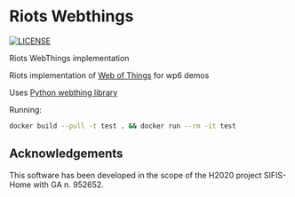 # Riots Webthings
[![LICENSE](https://img.shields.io/badge/license-MIT-blue.svg)](LICENSE)

Riots WebThings implementation



Riots implementation of [Web of Things](https://www.w3.org/WoT/wg/) for wp6 demos

Uses [Python webthing library]([https://github.com/WebThingsIO/webthing-python)

Running:
```bash
docker build --pull -t test . && docker run --rm -it test
```

## Acknowledgements

This software has been developed in the scope of the H2020 project SIFIS-Home with GA n. 952652.
